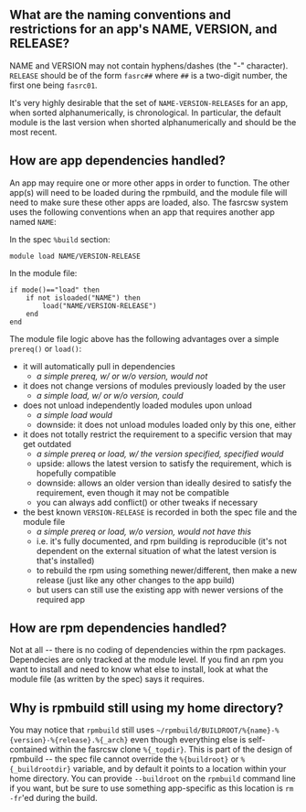 ## What are the naming conventions and restrictions for an app's NAME, VERSION, and RELEASE?

NAME and VERSION may not contain hyphens/dashes (the "-" character).
`RELEASE` should be of the form `fasrc##` where `##` is a two-digit number, the first one being `fasrc01`.

It's very highly desirable that the set of `NAME-VERSION-RELEASE`s for an app, when sorted alphanumerically, is chronological.
In particular, the default module is the last version when shorted alphanumerically and should be the most recent.


## How are app dependencies handled?

An app may require one or more other apps in order to function.
The other app(s) will need to be loaded during the rpmbuild, and the module file will need to make sure these other apps are loaded, also.
The fasrcsw system uses the following conventions when an app that requires another app named `NAME`:

In the spec `%build` section:

	module load NAME/VERSION-RELEASE

In the module file:

	if mode()=="load" then
		if not isloaded("NAME") then
			load("NAME/VERSION-RELEASE")
		end
	end

The module file logic above has the following advantages over a simple `prereq()` or `load()`:

* it will automatically pull in dependencies
  * *a simple prereq, w/ or w/o version, would not*
* it does not change versions of modules previously loaded by the user
  * *a simple load, w/ or w/o version, could*
* does not unload independently loaded modules upon unload
  * *a simple load would*
  * downside: it does not unload modules loaded only by this one, either
* it does not totally restrict the requirement to a specific version that may get outdated
  * *a simple prereq or load, w/ the version specified, specified would*
  * upside: allows the latest version to satisfy the requirement, which is hopefully compatible
  * downside: allows an older version than ideally desired to satisfy the requirement, even though it may not be compatible
  * you can always add conflict() or other tweaks if necessary
* the best known `VERSION-RELEASE` is recorded in both the spec file and the module file
  * *a simple prereq or load, w/o version, would not have this*
  * i.e. it's fully documented, and rpm building is reproducible (it's not dependent on the external situation of what the latest version is that's installed)
  * to rebuild the rpm using something newer/different, then make a new release (just like any other changes to the app build)
  * but users can still use the existing app with newer versions of the required app


## How are rpm dependencies handled?

Not at all -- there is no coding of dependencies within the rpm packages.
Dependecies are only tracked at the module level.
If you find an rpm you want to install and need to know what else to install, look at what the module file (as written by the spec) says it requires.


## Why is rpmbuild still using my home directory?

You may notice that `rpmbuild` still uses `~/rpmbuild/BUILDROOT/%{name}-%{version}-%{release}.%{_arch}` even though everything else is self-contained within the fasrcsw clone `%{_topdir}`.
This is part of the design of rpmbuild -- the spec file cannot override the `%{buildroot}` or `%{_buildrootdir}` variable, and by default it points to a location within your home directory.
You can provide `--buildroot` on the `rpmbuild` command line if you want, but be sure to use something app-specific as this location is `rm -fr`'ed during the build.
